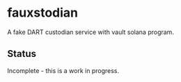 # fauxstodian
A fake DART custodian service with vault solana program.

## Status

Incomplete - this is a work in progress.
